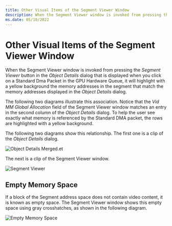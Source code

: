 ```yaml
---
title: Other Visual Items of the Segment Viewer Window
description: When the Segment Viewer window is invoked from pressing the Segment Viewer button in the Object Details dialog that is displayed. 
ms.date: 05/10/2022
---
```


# Other Visual Items of the Segment Viewer Window

When the Segment Viewer window is invoked from pressing the *Segment Viewer* button in the *Object Details* dialog that is displayed when you click on a Standard Dma Packet in the GPU Hardware Queue, it will highlight with a yellow background the memory addresses in the segment that match the memory addresses displayed in the *Object Details* dialog. 

The following two diagrams illustrate this association. Notice that the *Vid MM Global Allocation* field of the Segment Viewer window matches an entry in the second column of the *Object Details* dialog. To help the user see exactly what memory is referenced by the Standard DMA packet, the rows are highlighted with a yellow background.

The following two diagrams show this relationship. The first one is a clip of the *Object Details* dialog. 

![Object Details Merged.et](\Image\object-details-merged.png) 

The next is a clip of the Segment Viewer window.

![Segment Viewer](\Image\segment-viewer.png)

## Empty Memory Space
 
If a block of the Segment address space does not contain video content, it is known as empty space. The Segment Viewer window shows this empty space using gray crosshatches, as shown in the following diagram.

![Empty Memory Space](\Image\empty-memory-space.png)